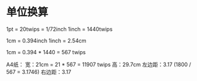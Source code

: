 # 单位换算

1pt = 20twips = 1/72inch
1inch = 1440twips

1cm = 0.394inch
1inch = 2.54cm

1cm = 0.394 * 1440 = 567 twips

A4纸：
宽：21cm = 21 * 567 = 11907 twips
高：29.7cm
左边距：3.17  (1800 / 567 = 3.1746)
右边距：3.17